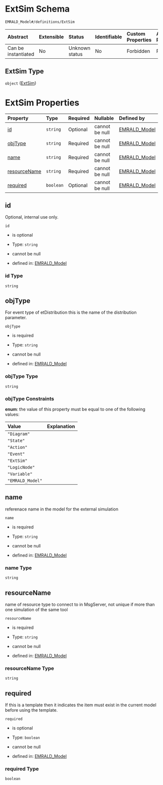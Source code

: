 # ExtSim Schema

```txt
EMRALD_Model#/definitions/ExtSim
```



| Abstract            | Extensible | Status         | Identifiable | Custom Properties | Additional Properties | Access Restrictions | Defined In                                                                                          |
| :------------------ | :--------- | :------------- | :----------- | :---------------- | :-------------------- | :------------------ | :-------------------------------------------------------------------------------------------------- |
| Can be instantiated | No         | Unknown status | No           | Forbidden         | Forbidden             | none                | [EMRALD\_JsonSchemaV3\_0.json\*](../../../../out/EMRALD_JsonSchemaV3_0.json "open original schema") |

## ExtSim Type

`object` ([ExtSim](emrald_jsonschemav3_0-definitions-extsim.md))

# ExtSim Properties

| Property                      | Type      | Required | Nullable       | Defined by                                                                                                                                      |
| :---------------------------- | :-------- | :------- | :------------- | :---------------------------------------------------------------------------------------------------------------------------------------------- |
| [id](#id)                     | `string`  | Optional | cannot be null | [EMRALD\_Model](emrald_jsonschemav3_0-definitions-extsim-properties-id.md "EMRALD_Model#/definitions/ExtSim/properties/id")                     |
| [objType](#objtype)           | `string`  | Required | cannot be null | [EMRALD\_Model](emrald_jsonschemav3_0-definitions-extsim-properties-objtype.md "EMRALD_Model#/definitions/ExtSim/properties/objType")           |
| [name](#name)                 | `string`  | Required | cannot be null | [EMRALD\_Model](emrald_jsonschemav3_0-definitions-extsim-properties-name.md "EMRALD_Model#/definitions/ExtSim/properties/name")                 |
| [resourceName](#resourcename) | `string`  | Required | cannot be null | [EMRALD\_Model](emrald_jsonschemav3_0-definitions-extsim-properties-resourcename.md "EMRALD_Model#/definitions/ExtSim/properties/resourceName") |
| [required](#required)         | `boolean` | Optional | cannot be null | [EMRALD\_Model](emrald_jsonschemav3_0-definitions-extsim-properties-required.md "EMRALD_Model#/definitions/ExtSim/properties/required")         |

## id

Optional, internal use only.

`id`

* is optional

* Type: `string`

* cannot be null

* defined in: [EMRALD\_Model](emrald_jsonschemav3_0-definitions-extsim-properties-id.md "EMRALD_Model#/definitions/ExtSim/properties/id")

### id Type

`string`

## objType

For event type of etDistribution this is the name of the distribution parameter.

`objType`

* is required

* Type: `string`

* cannot be null

* defined in: [EMRALD\_Model](emrald_jsonschemav3_0-definitions-extsim-properties-objtype.md "EMRALD_Model#/definitions/ExtSim/properties/objType")

### objType Type

`string`

### objType Constraints

**enum**: the value of this property must be equal to one of the following values:

| Value            | Explanation |
| :--------------- | :---------- |
| `"Diagram"`      |             |
| `"State"`        |             |
| `"Action"`       |             |
| `"Event"`        |             |
| `"ExtSim"`       |             |
| `"LogicNode"`    |             |
| `"Variable"`     |             |
| `"EMRALD_Model"` |             |

## name

referenace name in the model for the external simulation

`name`

* is required

* Type: `string`

* cannot be null

* defined in: [EMRALD\_Model](emrald_jsonschemav3_0-definitions-extsim-properties-name.md "EMRALD_Model#/definitions/ExtSim/properties/name")

### name Type

`string`

## resourceName

name of resource type to connect to in MsgServer, not unique if more than one simulation of the same tool

`resourceName`

* is required

* Type: `string`

* cannot be null

* defined in: [EMRALD\_Model](emrald_jsonschemav3_0-definitions-extsim-properties-resourcename.md "EMRALD_Model#/definitions/ExtSim/properties/resourceName")

### resourceName Type

`string`

## required

If this is a template then it indicates the item must exist in the current model before using the template.

`required`

* is optional

* Type: `boolean`

* cannot be null

* defined in: [EMRALD\_Model](emrald_jsonschemav3_0-definitions-extsim-properties-required.md "EMRALD_Model#/definitions/ExtSim/properties/required")

### required Type

`boolean`
